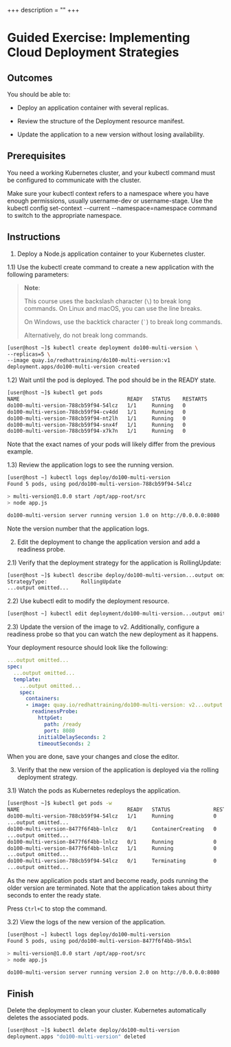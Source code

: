 +++
description = ""
+++

<!-- https://kubebyexample.com/en/learning-paths/application-development-kubernetes/lesson-5-implementing-cloud-deployment-0 -->

# Guided Exercise: Implementing Cloud Deployment Strategies

## Outcomes

You should be able to:

- Deploy an application container with several replicas.

- Review the structure of the Deployment resource manifest.

- Update the application to a new version without losing availability.

## Prerequisites

You need a working Kubernetes cluster, and your kubectl command must be configured to communicate with the cluster.

Make sure your kubectl context refers to a namespace where you have enough permissions, usually username-dev or username-stage. Use the kubectl config set-context --current --namespace=namespace command to switch to the appropriate namespace.

## Instructions

1) Deploy a Node.js application container to your Kubernetes cluster.

1.1) Use the kubectl create command to create a new application with the following parameters:

> **Note**:
>
> This course uses the backslash character (`\`) to break long commands.
> On Linux and macOS, you can use the line breaks.
>
> On Windows, use the backtick character (<code>&#96;</code>) to break long commands.
>
> Alternatively, do not break long commands.

```bash
[user@host ~]$ kubectl create deployment do100-multi-version \
--replicas=5 \
--image quay.io/redhattraining/do100-multi-version:v1
deployment.apps/do100-multi-version created
```

1.2) Wait until the pod is deployed. The pod should be in the READY state.

```bash
[user@host ~]$ kubectl get pods
NAME                                   READY   STATUS    RESTARTS      AGE
do100-multi-version-788cb59f94-54lcz   1/1     Running   0               4s
do100-multi-version-788cb59f94-cv4dd   1/1     Running   0               4s
do100-multi-version-788cb59f94-nt2lh   1/1     Running   0               4s
do100-multi-version-788cb59f94-snx4f   1/1     Running   0               4s
do100-multi-version-788cb59f94-x7k7n   1/1     Running   0               4s
```

Note that the exact names of your pods will likely differ from the previous example.

1.3) Review the application logs to see the running version.

```bash
[user@host ~] kubectl logs deploy/do100-multi-version
Found 5 pods, using pod/do100-multi-version-788cb59f94-54lcz

> multi-version@1.0.0 start /opt/app-root/src
> node app.js

do100-multi-version server running version 1.0 on http://0.0.0.0:8080
```

Note the version number that the application logs.

2) Edit the deployment to change the application version and add a readiness probe.

2.1) Verify that the deployment strategy for the application is RollingUpdate:

```bash
[user@host ~]$ kubectl describe deploy/do100-multi-version...output omitted...
StrategyType:           RollingUpdate
...output omitted...
```

2.2) Use kubectl edit to modify the deployment resource.

```bash
[user@host ~] kubectl edit deployment/do100-multi-version...output omitted...
```

2.3) Update the version of the image to v2. Additionally, configure a readiness probe so that you can watch the new deployment as it happens.

Your deployment resource should look like the following:

```yaml
...output omitted...
spec:
  ...output omitted...
  template:
    ...output omitted...
    spec:
      containers:
      - image: quay.io/redhattraining/do100-multi-version: v2...output omitted...
        readinessProbe:
          httpGet:
            path: /ready
            port: 8080
          initialDelaySeconds: 2
          timeoutSeconds: 2
```

When you are done, save your changes and close the editor.

3) Verify that the new version of the application is deployed via the rolling deployment strategy.

3.1) Watch the pods as Kubernetes redeploys the application.

```bash
[user@host ~]$ kubectl get pods -w
NAME                                   READY   STATUS              RESTARTS   AGE
do100-multi-version-788cb59f94-54lcz   1/1     Running             0          5m28s
...output omitted...
do100-multi-version-8477f6f4bb-lnlcz   0/1     ContainerCreating   0          3s
...output omitted...
do100-multi-version-8477f6f4bb-lnlcz   0/1     Running             0          5s
do100-multi-version-8477f6f4bb-lnlcz   1/1     Running             0          40s
...output omitted...
do100-multi-version-788cb59f94-54lcz   0/1     Terminating         0          6m8s
...output omitted...
```

As the new application pods start and become ready, pods running the older version are terminated. Note that the application takes about thirty seconds to enter the ready state.

Press `Ctrl+C` to stop the command.

3.2) View the logs of the new version of the application.

```bash
[user@host ~] kubectl logs deploy/do100-multi-version
Found 5 pods, using pod/do100-multi-version-8477f6f4bb-9h5xl

> multi-version@1.0.0 start /opt/app-root/src
> node app.js

do100-multi-version server running version 2.0 on http://0.0.0.0:8080
```

## Finish

Delete the deployment to clean your cluster. Kubernetes automatically deletes the associated pods.

```bash
[user@host ~]$ kubectl delete deploy/do100-multi-version
deployment.apps "do100-multi-version" deleted
```
